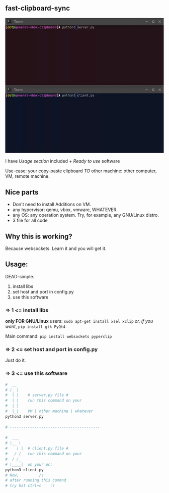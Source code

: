 ## fast-clipboard-sync

<p align="center">
  <img src="https://github.com/nngogol/fast-clipboard-sync/blob/master/1.gif" />
</p>


I have *Usage section* included + *Ready to use* software

Use-case: your copy-paste clipboard *TO* other machine: other computer, VM, remote machine.

<!-- Tutorial included -->

## Nice parts

- Don't need to install Additions on VM.
- any hypervisor: qemu, vbox, vmware, WHATEVER.
- any OS:         any operation system.         Try, for example, any GNU/Linux distro.
- 3 file for all code

## Why this is working?

Because websockets. Learn it and you will get it.

<!-- Watch my explanation -> (...)[youtube link]. -->

## Usage:

DEAD-simple.

1. install libs
2. set host and port in config.py
3. use this software


### => 1 <=  install libs

**only FOR GNU/Linux** users: `sudo apt-get install xsel xclip` *or, if you want*, `pip install gtk PyQt4`

Main command: `pip install websockets pyperclip`

### => 2 <=  set host and port in config.py

Just do it.

### => 3 <=  use this software

```bash
#  __
# /_ |
#  | |    # server.py file #
#  | |    run this command on your
#  | |    
#  |_|    VM | other machine | whatever
python3 server.py

# ----------------------------------------

#  ___
# |__ \
#    ) |  # client.py file #
#   / /   run this command on your
#  / /_
# |____|  on your pc:
python3 client.py
# Now,         /\
# after running this commnd
# try hit ctrl+c    :)


```

